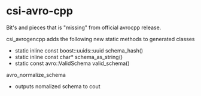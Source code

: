 # csi-avro-cpp

Bit's and pieces that is "missing" from official avrocpp release.

csi_avrogencpp
adds the following new static methods to generated classes
  - static inline const boost::uuids::uuid schema_hash() 
  - static inline const char* schema_as_string()
  - static const avro::ValidSchema valid_schema()
  
avro_normalize_schema
 - outputs nomalized schema to cout
 
 

